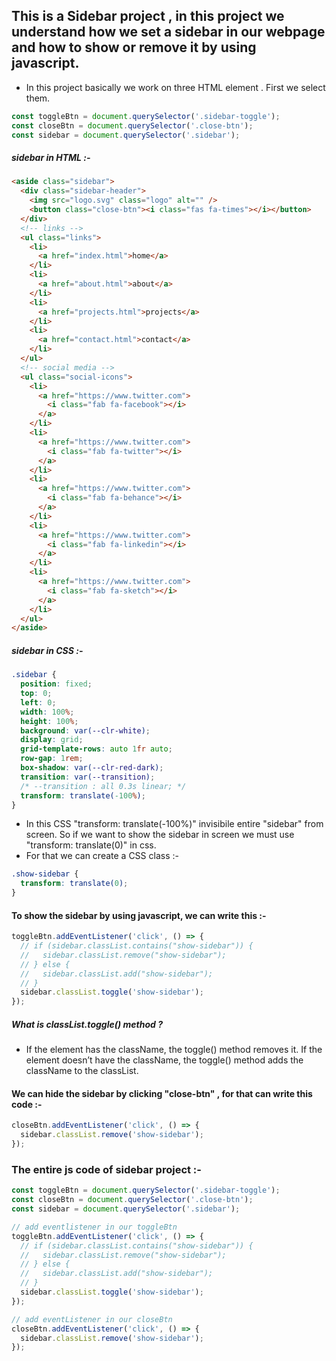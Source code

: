 ## This is a Sidebar project , in this project we understand how we set a sidebar in our webpage and how to show or remove it by using javascript.

- In this project basically we work on three HTML element . First we select them.

```js
const toggleBtn = document.querySelector('.sidebar-toggle');
const closeBtn = document.querySelector('.close-btn');
const sidebar = document.querySelector('.sidebar');
```

##### sidebar in HTML :-

```html
<aside class="sidebar">
  <div class="sidebar-header">
    <img src="logo.svg" class="logo" alt="" />
    <button class="close-btn"><i class="fas fa-times"></i></button>
  </div>
  <!-- links -->
  <ul class="links">
    <li>
      <a href="index.html">home</a>
    </li>
    <li>
      <a href="about.html">about</a>
    </li>
    <li>
      <a href="projects.html">projects</a>
    </li>
    <li>
      <a href="contact.html">contact</a>
    </li>
  </ul>
  <!-- social media -->
  <ul class="social-icons">
    <li>
      <a href="https://www.twitter.com">
        <i class="fab fa-facebook"></i>
      </a>
    </li>
    <li>
      <a href="https://www.twitter.com">
        <i class="fab fa-twitter"></i>
      </a>
    </li>
    <li>
      <a href="https://www.twitter.com">
        <i class="fab fa-behance"></i>
      </a>
    </li>
    <li>
      <a href="https://www.twitter.com">
        <i class="fab fa-linkedin"></i>
      </a>
    </li>
    <li>
      <a href="https://www.twitter.com">
        <i class="fab fa-sketch"></i>
      </a>
    </li>
  </ul>
</aside>
```

##### sidebar in CSS :-

```css
.sidebar {
  position: fixed;
  top: 0;
  left: 0;
  width: 100%;
  height: 100%;
  background: var(--clr-white);
  display: grid;
  grid-template-rows: auto 1fr auto;
  row-gap: 1rem;
  box-shadow: var(--clr-red-dark);
  transition: var(--transition);
  /* --transition : all 0.3s linear; */
  transform: translate(-100%);
}
```

- In this CSS "transform: translate(-100%)" invisibile entire "sidebar" from screen. So if we want to show the sidebar in screen we must use "transform: translate(0)" in css.
- For that we can create a CSS class :-

```css
.show-sidebar {
  transform: translate(0);
}
```

#### To show the sidebar by using javascript, we can write this :-

```js
toggleBtn.addEventListener('click', () => {
  // if (sidebar.classList.contains("show-sidebar")) {
  //   sidebar.classList.remove("show-sidebar");
  // } else {
  //   sidebar.classList.add("show-sidebar");
  // }
  sidebar.classList.toggle('show-sidebar');
});
```

##### What is classList.toggle() method ?

- If the element has the className, the toggle() method removes it. If the element doesn’t have the className, the toggle() method adds the className to the classList.

#### We can hide the sidebar by clicking "close-btn" , for that can write this code :-

```js
closeBtn.addEventListener('click', () => {
  sidebar.classList.remove('show-sidebar');
});
```

### The entire js code of sidebar project :-

```js
const toggleBtn = document.querySelector('.sidebar-toggle');
const closeBtn = document.querySelector('.close-btn');
const sidebar = document.querySelector('.sidebar');

// add eventlistener in our toggleBtn
toggleBtn.addEventListener('click', () => {
  // if (sidebar.classList.contains("show-sidebar")) {
  //   sidebar.classList.remove("show-sidebar");
  // } else {
  //   sidebar.classList.add("show-sidebar");
  // }
  sidebar.classList.toggle('show-sidebar');
});

// add eventListener in our closeBtn
closeBtn.addEventListener('click', () => {
  sidebar.classList.remove('show-sidebar');
});
```
